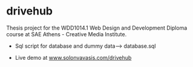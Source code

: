 # drivehub

Thesis project for the WDD1014.1 Web Design and Development Diploma course at SAE Athens - Creative Media Institute.

- Sql script for database and dummy data--> database.sql

- Live demo at www.solonvavasis.com/drivehub






